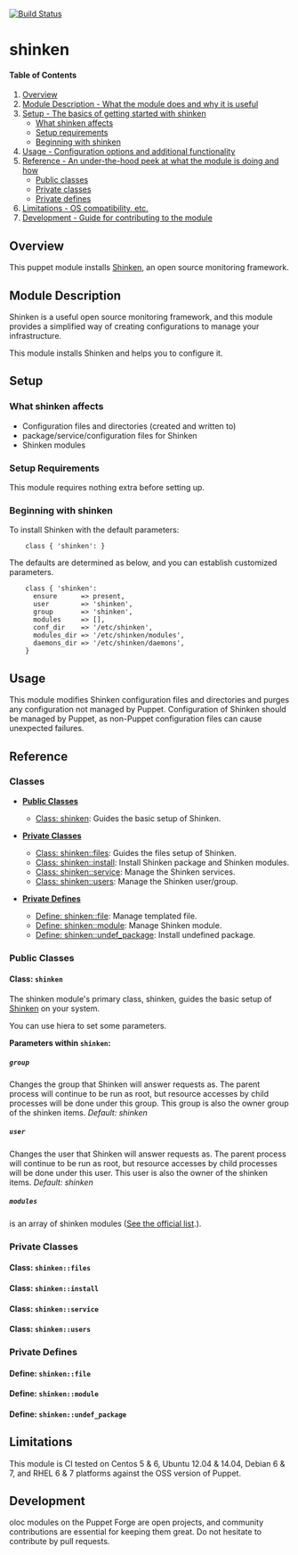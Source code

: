 [![Build Status](https://travis-ci.org/oloc/puppet-shinken.png)](https://travis-ci.org/oloc/puppet-shinken)
# shinken

#### Table of Contents

1. [Overview](#overview)
2. [Module Description - What the module does and why it is useful](#module-description)
3. [Setup - The basics of getting started with shinken](#setup)
    * [What shinken affects](#what-shinken-affects)
    * [Setup requirements](#setup-requirements)
    * [Beginning with shinken](#beginning-with-shinken)
4. [Usage - Configuration options and additional functionality](#usage)
5. [Reference - An under-the-hood peek at what the module is doing and how](#reference)
    * [Public classes](#public-classes)
    * [Private classes](#private-classes)
    * [Private defines](#private-defines)
5. [Limitations - OS compatibility, etc.](#limitations)
6. [Development - Guide for contributing to the module](#development)

## Overview

This puppet module installs [Shinken](http://www.shinken-monitoring.org/), an open source monitoring framework. 

## Module Description

Shinken is a useful open source monitoring framework, and this module provides a simplified way of creating configurations to manage your infrastructure.

This module installs Shinken and helps you to configure it.


## Setup

### What shinken affects

* Configuration files and directories (created and written to)
* package/service/configuration files for Shinken
* Shinken modules

### Setup Requirements

This module requires nothing extra before setting up.

### Beginning with shinken

To install Shinken with the default parameters:

~~~ puppet
    class { 'shinken': }
~~~

The defaults are determined as below, and you can establish customized parameters.

~~~ puppet
    class { 'shinken':
      ensure      => present,
      user        => 'shinken',
      group       => 'shinken',
      modules     => [],
      conf_dir    => '/etc/shinken',
      modules_dir => '/etc/shinken/modules',
      daemons_dir => '/etc/shinken/daemons',
    }
~~~

## Usage

This module modifies Shinken configuration files and directories and purges any configuration not managed by Puppet. Configuration of Shinken should be managed by Puppet, as non-Puppet configuration files can cause unexpected failures.

## Reference

### Classes

- [**Public Classes**](#public-classes)
    * [Class: shinken](#class-shinken): Guides the basic setup of Shinken.

- [**Private Classes**](#private-classes)
    * [Class: shinken::files](#private-files): Guides the files setup of Shinken.
    * [Class: shinken::install](#private-install): Install Shinken package and Shinken modules.
    * [Class: shinken::service](#private-service): Manage the Shinken services.
    * [Class: shinken::users](#private-users): Manage the Shinken user/group.

- [**Private Defines**](#private-defines)
    * [Define: shinken::file](#define-file): Manage templated file.
    * [Define: shinken::module](#define-module): Manage Shinken module.
    * [Define: shinken::undef_package](#define-undef_package): Install undefined package.

### Public Classes

#### Class: `shinken`
The shinken module's primary class, shinken, guides the basic setup of [Shinken](http://www.shinken-monitoring.org/) on your system.

You can use hiera to set some parameters.

**Parameters within `shinken`:**

##### `group`

Changes the group that Shinken will answer requests as. The parent process will continue to be run as root, but resource accesses by child processes will be done under this group. This group is also the owner group of the shinken items. _Default: shinken_

##### `user`

Changes the user that Shinken will answer requests as. The parent process will continue to be run as root, but resource accesses by child processes will be done under this user. This user is also the owner of the shinken items. _Default: shinken_

##### `modules`

is an array of shinken modules ([See the official list](http://www.shinken.io/browse/modules/updated).).

### Private Classes

#### Class: `shinken::files`
#### Class: `shinken::install`
#### Class: `shinken::service`
#### Class: `shinken::users`

### Private Defines

#### Define: `shinken::file`
#### Define: `shinken::module`
#### Define: `shinken::undef_package`

## Limitations

This module is CI tested on Centos 5 & 6, Ubuntu 12.04 & 14.04, Debian 6 & 7, and RHEL 6 & 7 platforms against the OSS version of Puppet.

## Development

oloc modules on the Puppet Forge are open projects, and community contributions are essential for keeping them great.
Do not hesitate to contribute by pull requests.




